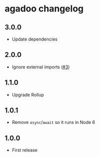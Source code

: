 # agadoo changelog

## 3.0.0

- Update dependencies

## 2.0.0

- Ignore external imports ([#3](https://github.com/Rich-Harris/agadoo/issues/3))

## 1.1.0

- Upgrade Rollup

## 1.0.1

- Remove `async`/`await` so it runs in Node 6

## 1.0.0

- First release
